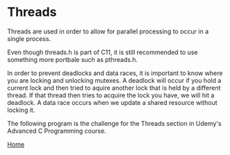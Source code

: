 # Threads

Threads are used in order to allow for parallel processing to occur in a single process. 

Even though threads.h is part of C11, it is still recommended to use something more portbale such as pthreads.h.

In order to prevent deadlocks and data races, it is important to know where you are locking and unlocking mutexes. A deadlock will occur if you hold a current lock and then tried to aquire another lock that is held by a different thread. If that thread then tries to acquire the lock you have, we will hit a deadlock. A data race occurs when we update a shared resource without locking  it.

The following program is the challenge for the Threads section in Udemy's Advanced C Programming course.

[Home](..)

